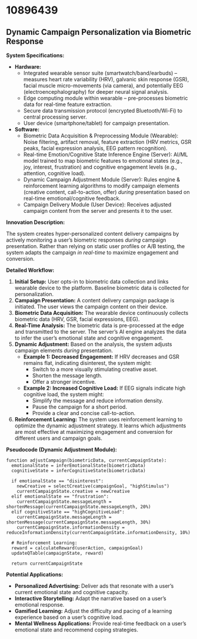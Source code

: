 # 10896439

## Dynamic Campaign Personalization via Biometric Response

**System Specifications:**

*   **Hardware:**
    *   Integrated wearable sensor suite (smartwatch/band/earbuds) – measures heart rate variability (HRV), galvanic skin response (GSR), facial muscle micro-movements (via camera), and potentially EEG (electroencephalography) for deeper neural signal analysis.
    *   Edge computing module within wearable – pre-processes biometric data for real-time feature extraction.
    *   Secure data transmission protocol (encrypted Bluetooth/Wi-Fi) to central processing server.
    *   User device (smartphone/tablet) for campaign presentation.
*   **Software:**
    *   Biometric Data Acquisition & Preprocessing Module (Wearable): Noise filtering, artifact removal, feature extraction (HRV metrics, GSR peaks, facial expression analysis, EEG pattern recognition).
    *   Real-time Emotion/Cognitive State Inference Engine (Server): AI/ML model trained to map biometric features to emotional states (e.g., joy, interest, frustration) and cognitive engagement levels (e.g., attention, cognitive load).
    *   Dynamic Campaign Adjustment Module (Server):  Rules engine & reinforcement learning algorithms to modify campaign elements (creative content, call-to-action, offer) *during* presentation based on real-time emotional/cognitive feedback.
    *   Campaign Delivery Module (User Device): Receives adjusted campaign content from the server and presents it to the user.

**Innovation Description:**

The system creates hyper-personalized content delivery campaigns by actively monitoring a user’s biometric responses *during* campaign presentation.  Rather than relying on static user profiles or A/B testing, the system adapts the campaign *in real-time* to maximize engagement and conversion.

**Detailed Workflow:**

1.  **Initial Setup:** User opts-in to biometric data collection and links wearable device to the platform.  Baseline biometric data is collected for personalization.
2.  **Campaign Presentation:** A content delivery campaign package is initiated.  The user views the campaign content on their device.
3.  **Biometric Data Acquisition:** The wearable device continuously collects biometric data (HRV, GSR, facial expressions, EEG).
4.  **Real-Time Analysis:** The biometric data is pre-processed at the edge and transmitted to the server. The server’s AI engine analyzes the data to infer the user’s emotional state and cognitive engagement.
5.  **Dynamic Adjustment:** Based on the analysis, the system adjusts campaign elements *during* presentation. 
    *   **Example 1: Decreased Engagement:** If HRV decreases and GSR remains flat, indicating disinterest, the system might:
        *   Switch to a more visually stimulating creative asset.
        *   Shorten the message length.
        *   Offer a stronger incentive.
    *   **Example 2: Increased Cognitive Load:** If EEG signals indicate high cognitive load, the system might:
        *   Simplify the message and reduce information density.
        *   Pause the campaign for a short period.
        *   Provide a clear and concise call-to-action.
6.  **Reinforcement Learning:** The system uses reinforcement learning to optimize the dynamic adjustment strategy. It learns which adjustments are most effective at maximizing engagement and conversion for different users and campaign goals.

**Pseudocode (Dynamic Adjustment Module):**

```
function adjustCampaign(biometricData, currentCampaignState):
  emotionalState = inferEmotionalState(biometricData)
  cognitiveState = inferCognitiveState(biometricData)

  if emotionalState == "disinterest":
    newCreative = selectCreative(campaignGoal, "highStimulus")
    currentCampaignState.creative = newCreative
  elif emotionalState == "frustration":
    currentCampaignState.messageLength = shortenMessage(currentCampaignState.messageLength, 20%)
  elif cognitiveState == "highCognitiveLoad":
    currentCampaignState.messageLength = shortenMessage(currentCampaignState.messageLength, 30%)
    currentCampaignState.informationDensity = reduceInformationDensity(currentCampaignState.informationDensity, 10%)

  # Reinforcement Learning:
  reward = calculateReward(userAction, campaignGoal)
  updateQTable(campaignState, reward)

  return currentCampaignState
```

**Potential Applications:**

*   **Personalized Advertising:** Deliver ads that resonate with a user’s current emotional state and cognitive capacity.
*   **Interactive Storytelling:** Adapt the narrative based on a user’s emotional response.
*   **Gamified Learning:** Adjust the difficulty and pacing of a learning experience based on a user’s cognitive load.
*   **Mental Wellness Applications:** Provide real-time feedback on a user’s emotional state and recommend coping strategies.